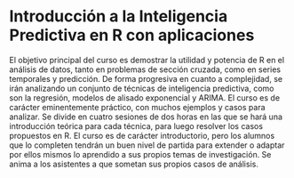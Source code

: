 # Introducción a la Inteligencia Predictiva en R con aplicaciones
El objetivo principal del curso es demostrar la utilidad y potencia de R en el análisis de datos, tanto en problemas de sección cruzada, como en series temporales y predicción. De forma progresiva en cuanto a complejidad, se irán analizando un conjunto de técnicas de inteligencia predictiva, como son la regresión, modelos de alisado exponencial y ARIMA. El curso es de carácter eminentemente práctico, con muchos ejemplos y casos para analizar. Se divide en cuatro sesiones de dos horas en las que se hará una introducción teórica para cada técnica, para luego resolver los casos propuestos en R. El curso es de carácter introductorio, pero los alumnos que lo completen tendrán un buen nivel de partida para extender o adaptar por ellos mismos lo aprendido a sus propios temas de investigación. Se anima a los asistentes a que sometan sus propios casos de análisis.
